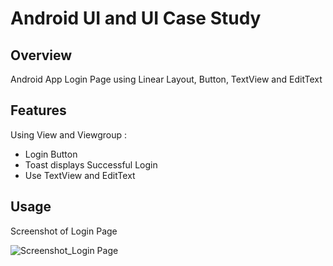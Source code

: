 # Android UI and UI Case Study

## Overview
Android App Login Page using Linear Layout, Button, TextView and EditText

## Features
Using View and Viewgroup :
- Login Button
- Toast displays Successful Login
- Use TextView and EditText

## Usage
Screenshot of Login Page

![Screenshot_Login Page](https://user-images.githubusercontent.com/56164259/68088233-646aa580-fe8f-11e9-8735-e5fb469e8642.png)

